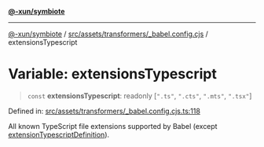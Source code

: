 [**@-xun/symbiote**](../../../../../README.md)

***

[@-xun/symbiote](../../../../../README.md) / [src/assets/transformers/\_babel.config.cjs](../README.md) / extensionsTypescript

# Variable: extensionsTypescript

> `const` **extensionsTypescript**: readonly \[`".ts"`, `".cts"`, `".mts"`, `".tsx"`\]

Defined in: [src/assets/transformers/\_babel.config.cjs.ts:118](https://github.com/Xunnamius/symbiote/blob/dddfc44396c55ebfc704f8d576edac2868fe28cc/src/assets/transformers/_babel.config.cjs.ts#L118)

All known TypeScript file extensions supported by Babel (except [extensionTypescriptDefinition](extensionTypescriptDefinition.md)).
